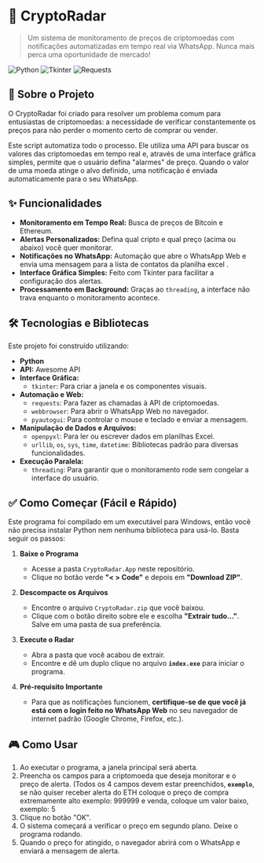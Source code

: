 # 📡 CryptoRadar

> Um sistema de monitoramento de preços de criptomoedas com notificações automatizadas em tempo real via WhatsApp. Nunca mais perca uma oportunidade de mercado!

![Python](https://img.shields.io/badge/python-3.10_3.11_3.12-3776AB?style=for-the-badge&logo=python&logoColor=white)
![Tkinter](https://img.shields.io/badge/Tkinter-GUI-orange?style=for-the-badge)
![Requests](https://img.shields.io/badge/requests-API-red?style=for-the-badge)

## 🚀 Sobre o Projeto

O CryptoRadar foi criado para resolver um problema comum para entusiastas de criptomoedas: a necessidade de verificar constantemente os preços para não perder o momento certo de comprar ou vender.

Este script automatiza todo o processo. Ele utiliza uma API para buscar os valores das criptomoedas em tempo real e, através de uma interface gráfica simples, permite que o usuário defina "alarmes" de preço. Quando o valor de uma moeda atinge o alvo definido, uma notificação é enviada automaticamente para o seu WhatsApp.

## ✨ Funcionalidades

* **Monitoramento em Tempo Real:** Busca de preços de Bitcoin e Ethereum.
* **Alertas Personalizados:** Defina qual cripto e qual preço (acima ou abaixo) você quer monitorar.
* **Notificações no WhatsApp:** Automação que abre o WhatsApp Web e envia uma mensagem para a lista de contatos da planilha excel .
* **Interface Gráfica Simples:** Feito com Tkinter para facilitar a configuração dos alertas.
* **Processamento em Background:** Graças ao `threading`, a interface não trava enquanto o monitoramento acontece.

## 🛠️ Tecnologias e Bibliotecas

Este projeto foi construído utilizando:

* **Python**
* **API:** Awesome API
* **Interface Gráfica:**
    * `tkinter`: Para criar a janela e os componentes visuais.
* **Automação e Web:**
    * `requests`: Para fazer as chamadas à API de criptomoedas.
    * `webbrowser`: Para abrir o WhatsApp Web no navegador.
    * `pyautogui`: Para controlar o mouse e teclado e enviar a mensagem.
* **Manipulação de Dados e Arquivos:**
    * `openpyxl`: Para ler ou escrever dados em planilhas Excel.
    * `urllib`, `os`, `sys`, `time`, `datetime`: Bibliotecas padrão para diversas funcionalidades.
* **Execução Paralela:**
    * `threading`: Para garantir que o monitoramento rode sem congelar a interface do usuário.

## ✅ Como Começar (Fácil e Rápido)

Este programa foi compilado em um executável para Windows, então você não precisa instalar Python nem nenhuma biblioteca para usá-lo. Basta seguir os passos:

1.  **Baixe o Programa**
    * Acesse a pasta `CryptoRadar.App` neste repositório.
    * Clique no botão verde **"< > Code"** e depois em **"Download ZIP"**.

2.  **Descompacte os Arquivos**
    * Encontre o arquivo `CryptoRadar.zip` que você baixou.
    * Clique com o botão direito sobre ele e escolha **"Extrair tudo..."**. Salve em uma pasta de sua preferência.

3.  **Execute o Radar**
    * Abra a pasta que você acabou de extrair.
    * Encontre e dê um duplo clique no arquivo **`index.exe`** para iniciar o programa.

4.  **Pré-requisito Importante**
    * Para que as notificações funcionem, **certifique-se de que você já está com o login feito no WhatsApp Web** no seu navegador de internet padrão (Google Chrome, Firefox, etc.).

## 🎮 Como Usar

1.  Ao executar o programa, a janela principal será aberta.
2.  Preencha os campos para a criptomoeda que deseja monitorar e o preço de alerta. (Todos os 4 campos devem estar preenchidos, **`exemplo`**, se não quiser receber alerta do ETH coloque o preço de compra extremamente alto exemplo: 999999 e venda, coloque um valor baixo, exemplo: 5
3.  Clique no botão "OK".
4.  O sistema começará a verificar o preço em segundo plano. Deixe o programa rodando.
5.  Quando o preço for atingido, o navegador abrirá com o WhatsApp e enviará a mensagem de alerta.
